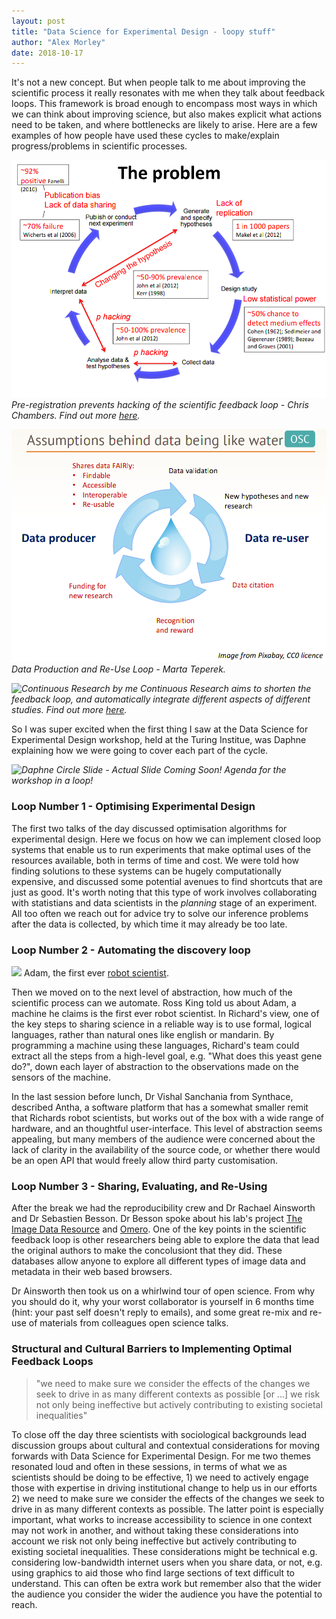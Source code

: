 ```yaml
---
layout: post
title: "Data Science for Experimental Design - loopy stuff"
author: "Alex Morley"
date: 2018-10-17
---
```


It's not a new concept. But when people talk to me about improving the scientific process it really resonates with me when they talk about feedback loops. This framework is broad enough to encompass most ways in which we can think about improving science, but also makes explicit what actions need to be taken, and where bottlenecks are likely to arise. Here are a few examples of how people have used these cycles to make/explain progress/problems in scientific processes.

*![Pre-reg feedback by Chris Chambers](/images/C_Chambers_The_Problem.png) Pre-registration prevents hacking of the scientific feedback loop - Chris Chambers. Find out more [here](https://osf.io/8mpji/wiki/home/).*

*![Data like Water](/images/Marta_T_Data_Like_Water.png) Data Production and Re-Use Loop - Marta Teperek.*

*![Continuous Research by me](https://alexmorley.me/ContinuousResearch/img/Continous_Circles.svg) Continuous Research aims to shorten the feedback loop, and automatically integrate different aspects of different studies. Find out more [here](https://alexmorley.me/ContinuousResearch/).*

So I was super excited when the first thing I saw at the Data Science for Experimental Design workshop, held at the Turing Institue, was Daphne explaining how we were going to cover each part of the cycle. 

*![Daphne Circle Slide - Actual Slide Coming Soon!]() Agenda for the workshop in a loop!*

### Loop Number 1 - Optimising Experimental Design
The first two talks of the day discussed optimisation algorithms for experimental design. Here we focus on how we can implement closed loop systems that enable us to run experiments that make optimal uses of the resources available, both in terms of time and cost. We were told how finding solutions to these systems can be hugely computationally expensive, and discussed some potential avenues to find shortcuts that are just as good. It's worth noting that this type of work involves collaborating with statistians and data scientists in the *planning* stage of an experiment. All too often we reach out for advice try to solve our inference problems after the data is collected, by which time it may already be too late.

### Loop Number 2 - Automating the discovery loop
![](https://singularityhub.com/wp-content/uploads/2010/03/adam-robot-scientist.jpg) Adam, the first ever [robot scientist](https://en.wikipedia.org/wiki/Robot_Scientist).

Then we moved on to the next level of abstraction, how much of the scientific process can we automate. Ross King told us about Adam, a machine he claims is the first ever robot scientist. In Richard's view, one of the key steps to sharing science in a reliable way is to use formal, logical languages, rather than natural ones like english or mandarin. By programming a machine using these languages, Richard's team could extract all the steps from a high-level goal, e.g. "What does this yeast gene do?", down each layer of abstraction to the observations made on the sensors of the machine. 

In the last session before lunch, Dr Vishal Sanchania from Synthace, described Antha, a software platform that has a somewhat smaller remit that Richards robot scientists, but works out of the box with a wide range of hardware, and an thoughtful user-interface. This level of abstraction seems appealing, but many members of the audience were concerned about the lack of clarity in the availability of the source code, or whether there would be an open API that would freely allow third party customisation.

### Loop Number 3 - Sharing, Evaluating, and Re-Using
After the break we had the reproducibility crew and Dr Rachael Ainsworth and Dr Sebastien Besson. Dr Besson spoke about his lab's project [The Image Data Resource](https://idr.openmicroscopy.org/about/) and [Omero](https://www.openmicroscopy.org/omero/). One of the key points in the scientific feedback loop is other researchers being able to explore the data that lead the original authors to make the concolusiont that they did. These databases allow anyone to explore all different types of image data and metadata in their web based browsers.

Dr Ainsworth then took us on a whirlwind tour of open science. From why you should do it, why your worst collaborator is yourself in 6 months time (hint: your past self doesn't reply to emails), and some great re-mix and re-use of materials from colleagues open science talks.


### Structural and Cultural Barriers to Implementing Optimal Feedback Loops
> "we need to make sure we consider the effects of the changes we seek to drive in as many different contexts as possible [or ...] we risk not only being ineffective but actively contributing to existing societal inequalities"

To close off the day three scientists with sociological backgrounds lead discussion groups about cultural and contextual considerations for moving forwards with Data Science for Experimental Design. For me two themes resonated loud and often in these sessions, in terms of what we as scientists should be doing to be effective, 1) we need to actively engage those with expertise in driving institutional change to help us in our efforts 2) we need to make sure we consider the effects of the changes we seek to drive in as many different contexts as possible. The latter point is especially important, what works to increase accessibility to science in one context may not work in another, and without taking these considerations into account we risk not only being ineffective but actively contributing to existing societal inequalities. These considerations might be technical e.g. considering low-bandwidth internet users when you share data, or not, e.g. using graphics to aid those who find large sections of text difficult to understand. This can often be extra work but remember also that the wider the audience you consider the wider the audience you have the potential to reach.
